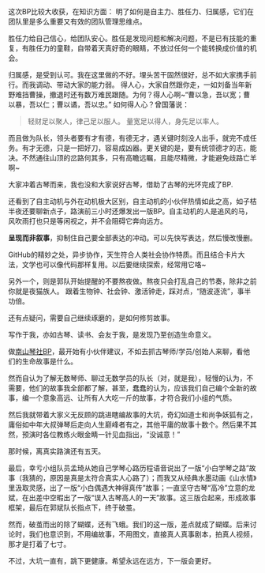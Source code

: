 
这次BP比较大收获，在知识方面：
明了如何是自主力、胜任力、归属感，它们在团队里是多么重要又有效的团队管理思维点。

胜任力给自己信心，给团队安心。胜任是发现问题和解决问题，不是已有技能的重复，有胜任力的童鞋，自带着天真好奇的眼睛，不放过任何一个能转换成价值的机会。


归属感，是受到认可。我在这里做的不好。埋头苦干固然很好，总不如大家携手前行。而我调动、带动大家的能力弱。
得人心，大家自然跟你走，一如刘备当年新野难挡曹操，撤退时还有数万难民跟随。为何？得人心啊~“曹以急，吾以宽；曹以暴，吾以仁；曹以谲，吾以忠。”
如何得人心？曾国藩说：
> 轻财足以聚人，律己足以服人。
  量宽足以得人，身先足以率人。
  
  而且做为队长，领头者要有才有德，有德无才，遇关键时刻没人出手，就完不成任务。有才无德，只是一把好刀，容易成凶器。更关键的是，要有统领德才的志，能决。不然通往山顶的岔路何其多，只有高瞻远瞩，且能尽精微，才能避免歧路亡羊啊~


大家冲着古琴而来，我也没和大家说好古琴，借助了古琴的光环完成了BP.

还看到了自主动机与外在动机极大区别，自主动机的小伙伴热情如此之高，如子桔半夜还要聊新点子，路演前三小时还爆发出一版BP。自主动机的人是追风的马，风吹雨打也只是等闲视之，并不会阻碍它奔向远方。

**呈现而非叙事**，抑制住自己要全部表达的冲动。可以先快写表达，然后慢改慢删。

GitHub的精妙之处，异步协作，天生符合人类社会协作特质。而且结合卡片大法，文学也可以像代码那样复用。以后要继续探索，经常用它咯~

另外一个，则是郭队开始提醒的不要熬夜做。熬夜只会打乱自己的节奏，除非之前你就是夜猫族人。
跟着生物钟、社会钟、激活钟走，踩对点，“随波逐流”，事半功倍。

还有点疑问，需要自己继续琢磨的，是如何修剪故事。

写作于我，亦如古琴、读书、会友于我，是发现乃至创造生命意义。


做[南山琴社BP](https://github.com/nanshanqinshe/GuqinAdoBP/issues)，最开始有小伙伴建议，不如去抓古琴师/学员/创始人来聊，看他们的生命故事是什么。

然而自认为了解无数琴师、聊过无数学员的队长（对，就是我），轻慢的认为，不需要，他们的故事我全部都了解，甚至，蠢蠢的认为，应该我们自己编个全新的故事，编一个意象高远、让所有人大吃一斤的故事，才符合我们小组的气质。

然后我就带着大家义无反顾的跳进瞎编故事的大坑，奇幻如道士和尚争妖狐有之，庸俗如中年大叔弹琴后走向人生巅峰者有之，其他平庸的故事十数个。然后果不其然，预演时各位教练火眼金睛一针见血指出，“没诚意！”

那时候，离真实路演还有五天。

最后，幸亏小组队员孟琦从她自己学琴心路历程语音说出了一版“小白学琴之路”故事（我猜的，原因是真是太符合真实人心路了）；而我又从经典水墨动画《山水情》里汲取灵感，出了一版“小白偶遇大神得真传”故事；一直坚守古琴“高冷”立意的龙斌，在出差中空暇出了一版“误入古琴高人的一天”故事。这三版合起来，形成故事框架，最后在郭斌队长指点下，终于破茧。

然而，破茧而出的除了蝴蝶，还有飞蛾。我们的这一版，差点就成了蝴蝶。后来讨论时，我们也意识到，不用编故事，不用图文，直接真人真事剧本，拍真人视频，那才是打着了七寸。

不过，大坑一直有，跳下更健康。希望永远在远方，下一版会更好。


  

